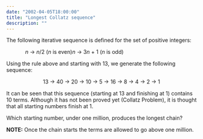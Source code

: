 ```yaml
---
date: "2002-04-05T18:00:00"
title: "Longest Collatz sequence"
description: ""
---
```


<p>The following iterative sequence is defined for the set of positive integers:</p>
<p style="margin-left:50px;"><var>n</var> → <var>n</var>/2 (<var>n</var> is even)<var>n</var> → 3<var>n</var> + 1 (<var>n</var> is odd)</p>
<p>Using the rule above and starting with 13, we generate the following sequence:</p>
<div style="text-align:center;">13 → 40 → 20 → 10 → 5 → 16 → 8 → 4 → 2 → 1</div>
<p>It can be seen that this sequence (starting at 13 and finishing at 1) contains 10 terms. Although it has not been proved yet (Collatz Problem), it is thought that all starting numbers finish at 1.</p>
<p>Which starting number, under one million, produces the longest chain?</p>
<p class="note"><b>NOTE:</b> Once the chain starts the terms are allowed to go above one million.</p>

